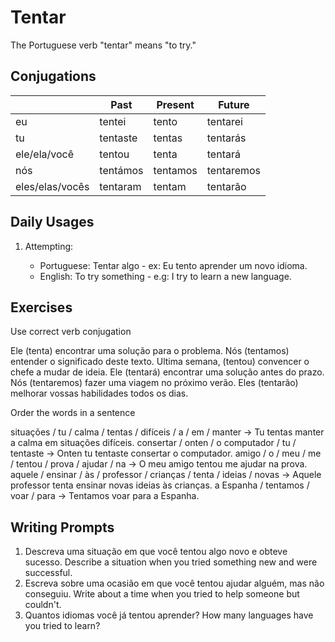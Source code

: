 # Tentar

The Portuguese verb "tentar" means "to try."

## Conjugations

|                 | Past     | Present  | Future     |
| --------------- | -------- | -------- | ---------- |
| eu              | tentei   | tento    | tentarei   |
| tu              | tentaste | tentas   | tentarás   |
| ele/ela/você    | tentou   | tenta    | tentará    |
| nós             | tentámos | tentamos | tentaremos |
| eles/elas/vocês | tentaram | tentam   | tentarão   |

## Daily Usages

1. Attempting:

   - Portuguese: Tentar algo - ex: Eu tento aprender um novo idioma.
   - English: To try something - e.g: I try to learn a new language.

## Exercises

Use correct verb conjugation

Ele (tenta) encontrar uma solução para o problema.
Nós (tentamos) entender o significado deste texto.
Ultima semana, (tentou) convencer o chefe a mudar de ideia.
Ele (tentará) encontrar uma solução antes do prazo.
Nós (tentaremos) fazer uma viagem no próximo verão.
Eles (tentarão) melhorar vossas habilidades todos os dias.

Order the words in a sentence

situações / tu / calma / tentas / difíceis / a / em / manter -> Tu tentas manter a calma em situações difíceis.
consertar / onten / o computador / tu / tentaste -> Onten tu tentaste consertar o computador.
amigo / o / meu / me / tentou / prova / ajudar / na -> O meu amigo tentou me ajudar na prova.
aquele / ensinar / às / professor / crianças / tenta / ideias / novas -> Aquele professor tenta ensinar novas ideias às crianças.
a Espanha / tentamos / voar / para -> Tentamos voar para a Espanha.

## Writing Prompts

1. Descreva uma situação em que você tentou algo novo e obteve sucesso. Describe a situation when you tried something new and were successful.
2. Escreva sobre uma ocasião em que você tentou ajudar alguém, mas não conseguiu. Write about a time when you tried to help someone but couldn't.
3. Quantos idiomas você já tentou aprender? How many languages have you tried to learn?
